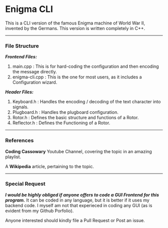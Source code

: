 
# Enigma CLI

This is a CLI version of the famous Enigma machine of World War II, invented by the Germans.
This version is written completely in C++.

***

### File Structure

**_Frontend Files:_**
1. main.cpp : This is for hard-coding the configuration and then encoding the message directly.
2. enigma-cli.cpp : This is the one for most users, as it includes a Configuration wizard.

**_Header Files:_**
1. Keyboard.h : Handles the encoding / decoding of the text character into signals.
2. Plugboard.h : Handles the plugboard configuration.
3. Rotor.h : Defines the basic structure and functions of a Rotor.
4. Reflector.h : Defines the Functioning of a Rotor.

***

### References
**Coding Cassowary** Youtube Channel, covering the topic in an amazing playlist.

A **Wikipedia** article, pertaining to the topic.

***

### Special Request

**_I would be highly obliged if anyone offers to code a GUI Frontend for this program._**
It can be coded in any language, but it is better if it uses my backend code.
I myself am not that experieced in coding any GUI (as is evident from my Github Porfolio).

Anyone interested should kindly file a Pull Request or Post an issue.
